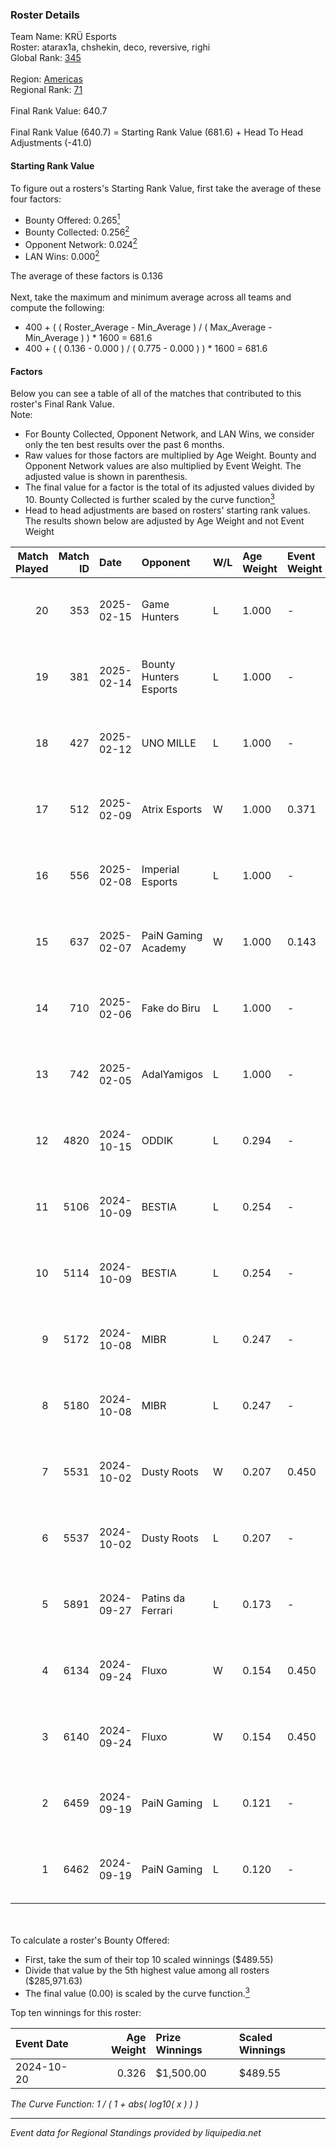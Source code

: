 ### Roster Details<br />
Team Name: KRÜ Esports<br />
Roster: atarax1a, chshekin, deco, reversive, righi<br />
Global Rank: [345](../../standings_global_2025_02_28.md)<br />
<br />
Region: [Americas]( ../../standings_americas_2025_02_28.md)<br />
Regional Rank: [71]( ../../standings_americas_2025_02_28.md)<br />
<br />
Final Rank Value:  640.7<br />
<br />
Final Rank Value (640.7) = Starting Rank Value (681.6) + Head To Head Adjustments (-41.0)<br />

#### Starting Rank Value<br />
To figure out a rosters's Starting Rank Value, first take the average of these four factors:<br />
- Bounty Offered: 0.265[<sup>1</sup>](#table2)
- Bounty Collected: 0.256[<sup>2</sup>](#table1)
- Opponent Network: 0.024[<sup>2</sup>](#table1)
- LAN Wins: 0.000[<sup>2</sup>](#table1)

The average of these factors is 0.136<br />
<br />
Next, take the maximum and minimum average across all teams and compute the following:<br />
- 400 + ( ( Roster_Average - Min_Average ) / ( Max_Average - Min_Average ) ) * 1600 = 681.6
- 400 + ( ( 0.136 - 0.000 ) / ( 0.775 - 0.000 ) ) * 1600 = 681.6


#### Factors<br />
Below you can see a table of all of the matches that contributed to this roster's Final Rank Value.<br />
Note:<br />

- For Bounty Collected, Opponent Network, and LAN Wins, we consider only the ten best results over the past 6 months.
- Raw values for those factors are multiplied by Age Weight. Bounty and Opponent Network values are also multiplied by Event Weight. The adjusted value is shown in parenthesis.
- The final value for a factor is the total of its adjusted values divided by 10. Bounty Collected is further scaled by the curve function[<sup>3</sup>](#curveFunction)
- Head to head adjustments are based on rosters' starting rank values. The results shown below are adjusted by Age Weight and not Event Weight
<span id="table1"></span><br />


| Match Played | Match ID | Date       | Opponent               | W/L | Age Weight | Event Weight | Bounty Collected | Opponent Network | LAN Wins  | H2H Adj. | Roster                                     |
| -: | -: | :- | :- | :- | :- | :- | :- | :- | :- | -: | :- |
|           20 |      353 | 2025-02-15 | Game Hunters           | L   | 1.000      | -            | -                | -                | -         |   -12.95 | atarax1a, chshekin, deco, reversive, righi |
|           19 |      381 | 2025-02-14 | Bounty Hunters Esports | L   | 1.000      | -            | -                | -                | -         |   -10.40 | atarax1a, chshekin, deco, reversive, righi |
|           18 |      427 | 2025-02-12 | UNO MILLE              | L   | 1.000      | -            | -                | -                | -         |    -9.31 | atarax1a, chshekin, deco, reversive, righi |
|           17 |      512 | 2025-02-09 | Atrix Esports          | W   | 1.000      | 0.371        | 0.006 (0.002)    | 0.289 (0.107)    | 0 (0.000) |    16.53 | atarax1a, chshekin, deco, reversive, righi |
|           16 |      556 | 2025-02-08 | Imperial Esports       | L   | 1.000      | -            | -                | -                | -         |    -4.25 | atarax1a, chshekin, deco, reversive, righi |
|           15 |      637 | 2025-02-07 | PaiN Gaming Academy    | W   | 1.000      | 0.143        | 0.000 (0.000)    | 0.188 (0.027)    | 0 (0.000) |    10.40 | atarax1a, chshekin, deco, reversive, righi |
|           14 |      710 | 2025-02-06 | Fake do Biru           | L   | 1.000      | -            | -                | -                | -         |   -17.63 | atarax1a, chshekin, deco, reversive, righi |
|           13 |      742 | 2025-02-05 | AdalYamigos            | L   | 1.000      | -            | -                | -                | -         |   -12.89 | atarax1a, chshekin, deco, reversive, righi |
|           12 |     4820 | 2024-10-15 | ODDIK                  | L   | 0.294      | -            | -                | -                | -         |    -2.13 | atarax1a, deco, laser, reversive, righi    |
|           11 |     5106 | 2024-10-09 | BESTIA                 | L   | 0.254      | -            | -                | -                | -         |    -1.84 | atarax1a, deco, laser, reversive, righi    |
|           10 |     5114 | 2024-10-09 | BESTIA                 | L   | 0.254      | -            | -                | -                | -         |    -1.86 | atarax1a, deco, laser, reversive, righi    |
|            9 |     5172 | 2024-10-08 | MIBR                   | L   | 0.247      | -            | -                | -                | -         |    -0.57 | atarax1a, deco, laser, reversive, righi    |
|            8 |     5180 | 2024-10-08 | MIBR                   | L   | 0.247      | -            | -                | -                | -         |    -0.57 | atarax1a, deco, laser, reversive, righi    |
|            7 |     5531 | 2024-10-02 | Dusty Roots            | W   | 0.207      | 0.450        | 0.010 (0.001)    | 0.401 (0.037)    | 0 (0.000) |     4.42 | atarax1a, deco, laser, reversive, righi    |
|            6 |     5537 | 2024-10-02 | Dusty Roots            | L   | 0.207      | -            | -                | -                | -         |    -2.13 | atarax1a, deco, laser, reversive, righi    |
|            5 |     5891 | 2024-09-27 | Patins da Ferrari      | L   | 0.173      | -            | -                | -                | -         |    -3.96 | atarax1a, deco, laser, reversive, righi    |
|            4 |     6134 | 2024-09-24 | Fluxo                  | W   | 0.154      | 0.450        | 0.066 (0.005)    | 0.512 (0.036)    | 0 (0.000) |     4.11 | atarax1a, deco, laser, reversive, righi    |
|            3 |     6140 | 2024-09-24 | Fluxo                  | W   | 0.154      | 0.450        | 0.066 (0.005)    | 0.512 (0.035)    | 0 (0.000) |     4.13 | atarax1a, deco, laser, reversive, righi    |
|            2 |     6459 | 2024-09-19 | PaiN Gaming            | L   | 0.121      | -            | -                | -                | -         |    -0.03 | atarax1a, deco, laser, reversive, righi    |
|            1 |     6462 | 2024-09-19 | PaiN Gaming            | L   | 0.120      | -            | -                | -                | -         |    -0.03 | atarax1a, deco, laser, reversive, righi    |

<br />
<span id="table2"></span><br />
To calculate a roster's Bounty Offered:<br />

- First, take the sum of their top 10 scaled winnings ($489.55)
- Divide that value by the 5th highest value among all rosters ($285,971.63)
- The final value (0.00) is scaled by the curve function.[<sup>3</sup>](#curveFunction)

Top ten winnings for this roster:<br />

| Event Date | Age Weight | Prize Winnings | Scaled Winnings |
| :- | -: | :- | :- |
| 2024-10-20 |      0.326 | $1,500.00      | $489.55         |


<span id="curveFunction"></span>_The Curve Function: 1 / ( 1 + abs( log10( x ) ) )_<br />

---
_Event data for Regional Standings provided by liquipedia.net_<br />
